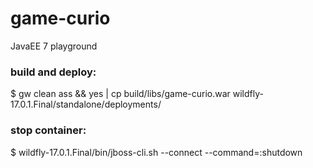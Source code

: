 # game-curio
JavaEE 7 playground

### build and deploy:

$ gw clean ass && yes | cp build/libs/game-curio.war wildfly-17.0.1.Final/standalone/deployments/

### stop container:

$ wildfly-17.0.1.Final/bin/jboss-cli.sh --connect --command=:shutdown
